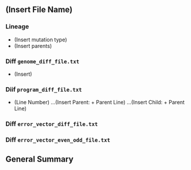 ## (Insert File Name)
### Lineage
- (Insert mutation type)
- (Insert parents)  

### Diff `genome_diff_file.txt`
- (Insert)  

### Diif `program_diff_file.txt`
- (Line Number)
...(Insert Parent: + Parent Line)
...(Insert Child: + Parent Line)  

### Diff `error_vector_diff_file.txt`
### Diff `error_vector_even_odd_file.txt`

## General Summary

